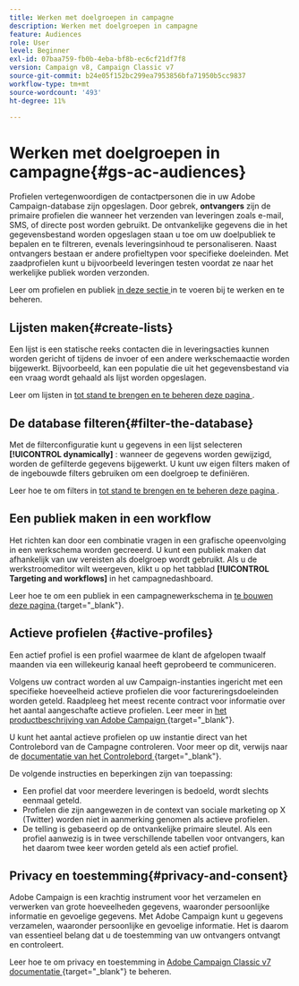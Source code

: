 ```yaml
---
title: Werken met doelgroepen in campagne
description: Werken met doelgroepen in campagne
feature: Audiences
role: User
level: Beginner
exl-id: 07baa759-fb0b-4eba-bf8b-ec6cf21df7f8
version: Campaign v8, Campaign Classic v7
source-git-commit: b24e05f152bc299ea7953856bfa71950b5cc9837
workflow-type: tm+mt
source-wordcount: '493'
ht-degree: 11%

---
```



# Werken met doelgroepen in campagne{#gs-ac-audiences}

Profielen vertegenwoordigen de contactpersonen die in uw Adobe Campaign-database zijn opgeslagen. Door gebrek, **ontvangers** zijn de primaire profielen die wanneer het verzenden van leveringen zoals e-mail, SMS, of directe post worden gebruikt. De ontvankelijke gegevens die in het gegevensbestand worden opgeslagen staan u toe om uw doelpubliek te bepalen en te filtreren, evenals leveringsinhoud te personaliseren. Naast ontvangers bestaan er andere profieltypen voor specifieke doeleinden. Met zaadprofielen kunt u bijvoorbeeld leveringen testen voordat ze naar het werkelijke publiek worden verzonden.

Leer om profielen en publiek [ in deze sectie ](../audiences/gs-audiences.md) in te voeren bij te werken en te beheren.

## Lijsten maken{#create-lists}

Een lijst is een statische reeks contacten die in leveringsacties kunnen worden gericht of tijdens de invoer of een andere werkschemaactie worden bijgewerkt. Bijvoorbeeld, kan een populatie die uit het gegevensbestand via een vraag wordt gehaald als lijst worden opgeslagen.

Leer om lijsten in [ tot stand te brengen en te beheren deze pagina ](../audiences/create-audiences.md).

## De database filteren{#filter-the-database}

Met de filterconfiguratie kunt u gegevens in een lijst selecteren **[!UICONTROL dynamically]** : wanneer de gegevens worden gewijzigd, worden de gefilterde gegevens bijgewerkt. U kunt uw eigen filters maken of de ingebouwde filters gebruiken om een doelgroep te definiëren.

Leer hoe te om filters in [ tot stand te brengen en te beheren deze pagina ](../audiences/create-filters.md).

## Een publiek maken in een workflow

Het richten kan door een combinatie vragen in een grafische opeenvolging in een werkschema worden gecreeerd. U kunt een publiek maken dat afhankelijk van uw vereisten als doelgroep wordt gebruikt. Als u de werkstroomeditor wilt weergeven, klikt u op het tabblad **[!UICONTROL Targeting and workflows]** in het campagnedashboard.

Leer hoe te om een publiek in een campagnewerkschema in [ te bouwen deze pagina ](https://experienceleague.adobe.com/docs/campaign/automation/campaign-orchestration/marketing-campaign-target.html){target="_blank"}.


## Actieve profielen {#active-profiles}

Een actief profiel is een profiel waarmee de klant de afgelopen twaalf maanden via een willekeurig kanaal heeft geprobeerd te communiceren.

Volgens uw contract worden al uw Campaign-instanties ingericht met een specifieke hoeveelheid actieve profielen die voor factureringsdoeleinden worden geteld. Raadpleeg het meest recente contract voor informatie over het aantal aangeschafte actieve profielen. Leer meer in [ het productbeschrijving van Adobe Campaign ](https://helpx.adobe.com/nl/legal/product-descriptions/adobe-campaign-managed-cloud-services.html){target="_blank"}.

U kunt het aantal actieve profielen op uw instantie direct van het Controlebord van de Campagne controleren. Voor meer op dit, verwijs naar de [ documentatie van het Controlebord ](https://experienceleague.adobe.com/docs/control-panel/using/performance-monitoring/active-profiles-monitoring.html){target="_blank"}.


De volgende instructies en beperkingen zijn van toepassing:

* Een profiel dat voor meerdere leveringen is bedoeld, wordt slechts eenmaal geteld.
* Profielen die zijn aangewezen in de context van sociale marketing op X (Twitter) worden niet in aanmerking genomen als actieve profielen.
* De telling is gebaseerd op de ontvankelijke primaire sleutel. Als een profiel aanwezig is in twee verschillende tabellen voor ontvangers, kan het daarom twee keer worden geteld als een actief profiel.

## Privacy en toestemming{#privacy-and-consent}

Adobe Campaign is een krachtig instrument voor het verzamelen en verwerken van grote hoeveelheden gegevens, waaronder persoonlijke informatie en gevoelige gegevens. Met Adobe Campaign kunt u gegevens verzamelen, waaronder persoonlijke en gevoelige informatie. Het is daarom van essentieel belang dat u de toestemming van uw ontvangers ontvangt en controleert.

Leer hoe te om privacy en toestemming in [ Adobe Campaign Classic v7 documentatie ](https://experienceleague.adobe.com/docs/campaign-classic/using/getting-started/privacy/privacy-and-recommendations.html){target="_blank"} te beheren.

